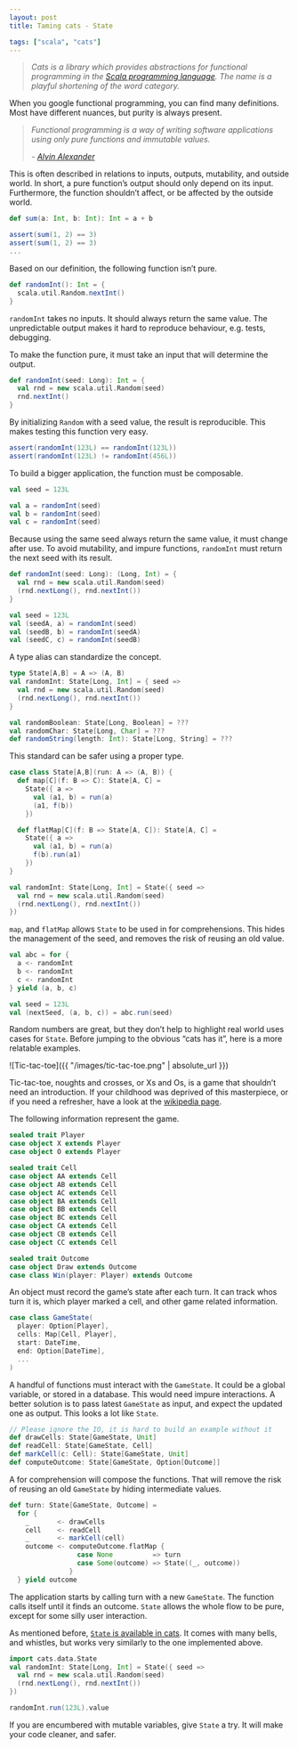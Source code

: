 ```yaml
---
layout: post
title: Taming cats - State

tags: ["scala", "cats"]
---
```


> *Cats is a library which provides abstractions for functional programming in the [Scala programming language](https://scala-lang.org/). The name is a playful shortening of the word category.*

When you google functional programming, you can find many definitions. Most have different nuances, but purity is always present.

> *Functional programming is a way of writing software applications using only pure functions and immutable values.*
>
> *- [Alvin Alexander](https://alvinalexander.com/scala/fp-book/what-is-functional-programming)*

This is often described in relations to inputs, outputs, mutability, and outside world. In short, a pure function’s output should only depend on its input. Furthermore, the function shouldn’t affect, or be affected by the outside world.

```scala
def sum(a: Int, b: Int): Int = a + b

assert(sum(1, 2) == 3)
assert(sum(1, 2) == 3)
...
```

Based on our definition, the following function isn’t pure.

```scala
def randomInt(): Int = {
  scala.util.Random.nextInt()
}
```

`randomInt` takes no inputs. It should always return the same value. The unpredictable output makes it hard to reproduce behaviour, e.g. tests, debugging.

To make the function pure, it must take an input that will determine the output.

```scala
def randomInt(seed: Long): Int = {
  val rnd = new scala.util.Random(seed)
  rnd.nextInt()
}
```

By initializing `Random` with a seed value, the result is reproducible. This makes testing this function very easy.

```scala
assert(randomInt(123L) == randomInt(123L))
assert(randomInt(123L) != randomInt(456L))
```

To build a bigger application, the function must be composable.

```scala
val seed = 123L

val a = randomInt(seed)
val b = randomInt(seed)
val c = randomInt(seed)
```

Because using the same seed always return the same value, it must change after use. To avoid mutability, and impure functions, `randomInt` must return the next seed with its result.

```scala
def randomInt(seed: Long): (Long, Int) = {
  val rnd = new scala.util.Random(seed)
  (rnd.nextLong(), rnd.nextInt())
}

val seed = 123L
val (seedA, a) = randomInt(seed)
val (seedB, b) = randomInt(seedA)
val (seedC, c) = randomInt(seedB)
```

A type alias can standardize the concept.

```scala
type State[A,B] = A => (A, B)
val randomInt: State[Long, Int] = { seed =>
  val rnd = new scala.util.Random(seed)
  (rnd.nextLong(), rnd.nextInt())
}

val randomBoolean: State[Long, Boolean] = ???
val randomChar: State[Long, Char] = ???
def randomString(length: Int): State[Long, String] = ???
```

This standard can be safer using a proper type.

```scala
case class State[A,B](run: A => (A, B)) {
  def map[C](f: B => C): State[A, C] =
    State({ a =>
      val (a1, b) = run(a)
      (a1, f(b))
    })

  def flatMap[C](f: B => State[A, C]): State[A, C] =
    State({ a =>
      val (a1, b) = run(a)
      f(b).run(a1)
    })
}

val randomInt: State[Long, Int] = State({ seed =>
  val rnd = new scala.util.Random(seed)
  (rnd.nextLong(), rnd.nextInt())
})
```

`map`, and `flatMap` allows `State` to be used in for comprehensions. This hides the management of the seed, and removes the risk of reusing an old value.

```scala
val abc = for {
  a <- randomInt
  b <- randomInt
  c <- randomInt
} yield (a, b, c)

val seed = 123L
val (nextSeed, (a, b, c)) = abc.run(seed)
```

Random numbers are great, but they don’t help to highlight real world uses cases for `State`. Before jumping to the obvious “cats has it”, here is a more relatable examples.

![Tic-tac-toe]({{ "/images/tic-tac-toe.png" | absolute_url }})

Tic-tac-toe, noughts and crosses, or Xs and Os, is a game that shouldn’t need an introduction. If your childhood was deprived of this masterpiece, or if you need a refresher, have a look at the [wikipedia page](https://en.wikipedia.org/wiki/Tic-tac-toe).

The following information represent the game.

```scala
sealed trait Player
case object X extends Player
case object O extends Player

sealed trait Cell
case object AA extends Cell
case object AB extends Cell
case object AC extends Cell
case object BA extends Cell
case object BB extends Cell
case object BC extends Cell
case object CA extends Cell
case object CB extends Cell
case object CC extends Cell

sealed trait Outcome
case object Draw extends Outcome
case class Win(player: Player) extends Outcome
```

An object must record the game’s state after each turn. It can track whos turn it is, which player marked a cell, and other game related information.

```scala
case class GameState(
  player: Option[Player],
  cells: Map[Cell, Player],
  start: DateTime,
  end: Option[DateTime],
  ...
)
```

A handful of functions must interact with the `GameState`. It could be a global variable, or stored in a database. This would need impure interactions. A better solution is to pass latest `GameState` as input, and expect the updated one as output. This looks a lot like `State`.

```scala
// Please ignore the IO, it is hard to build an example without it
def drawCells: State[GameState, Unit]
def readCell: State[GameState, Cell]
def markCell(c: Cell): State[GameState, Unit]
def computeOutcome: State[GameState, Option[Outcome]]
```

A for comprehension will compose the functions. That will remove the risk of reusing an old `GameState` by hiding intermediate values.

```scala
def turn: State[GameState, Outcome] =
  for {
    _       <- drawCells
    cell    <- readCell
    _       <- markCell(cell)
    outcome <- computeOutcome.flatMap {
                 case None          => turn
                 case Some(outcome) => State((_, outcome))
               }
  } yield outcome
```

The application starts by calling turn with a new `GameState`. The function calls itself until it finds an outcome. `State` allows the whole flow to be pure, except for some silly user interaction.

As mentioned before, [`State` is available in cats](https://typelevel.org/cats/datatypes/state.html). It comes with many bells, and whistles, but works very similarly to the one implemented above.

```scala
import cats.data.State
val randomInt: State[Long, Int] = State({ seed =>
  val rnd = new scala.util.Random(seed)
  (rnd.nextLong(), rnd.nextInt())
})

randomInt.run(123L).value
```

If you are encumbered with mutable variables, give `State` a try. It will make your code cleaner, and safer.
